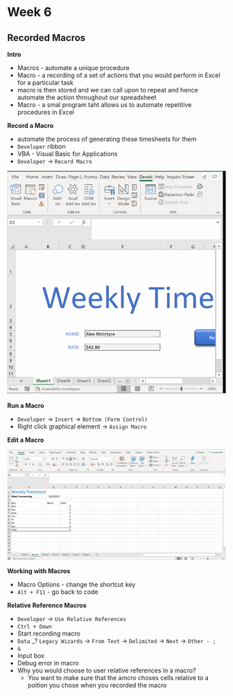 # Week 6
## Recorded Macros

**Intro**
* Macros - automate a unique procedure
* Macro - a recording of a set of actions that you would perform in Excel for a particular task
* macro is then stored and we can call upon to repeat and hence automate the action throughout our spreadsheet
* Macro - a smal program taht allows us to automate repetitive procedures in Excel

**Record a Macro**
* automate the process of generating these timesheets for them
* `Developer` ribbon
* VBA - Visual Basic for Applications
* `Developer` -> `Record Macro`

![](screenshot/record-macro.gif)

**Run a Macro**
* `Developer` -> `Insert` -> `Bottom (Form Control)`
* Right click graphical element -> `Assign Macro`

**Edit a Macro**

![](screenshot/edit-a-macro.gif)

**Working with Macros**
* Macro Options - change the shortcut key
* `Alt + F11` - go back to code

**Relative Reference Macros**
* `Developer` -> `Use Relative References`
* `Ctrl + Down`
* Start recording macro
* `Data` _? `Legacy Wizards` -> `From Text` -> `Delimited` -> `Next` -> `Other - ;`
* `&`
* Input box
* Debug error in macro
* Why you would choose to user relative references in a macro?
	* You want to make sure that the amcro choses cells relative to a poition you chose when you recorded the macro
